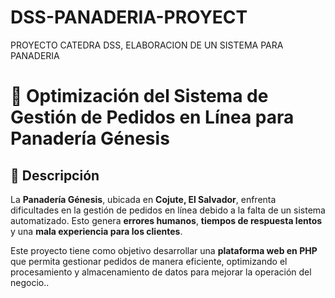 # DSS-PANADERIA-PROYECT
PROYECTO CATEDRA DSS, ELABORACION DE UN SISTEMA PARA PANADERIA


# 🥖 Optimización del Sistema de Gestión de Pedidos en Línea para Panadería Génesis

## 📌 Descripción
La **Panadería Génesis**, ubicada en **Cojute, El Salvador**, enfrenta dificultades en la gestión de pedidos en línea debido a la falta de un sistema automatizado. Esto genera **errores humanos**, **tiempos de respuesta lentos** y una **mala experiencia para los clientes**.

Este proyecto tiene como objetivo desarrollar una **plataforma web en PHP** que permita gestionar pedidos de manera eficiente, optimizando el procesamiento y almacenamiento de datos para mejorar la operación del negocio..


